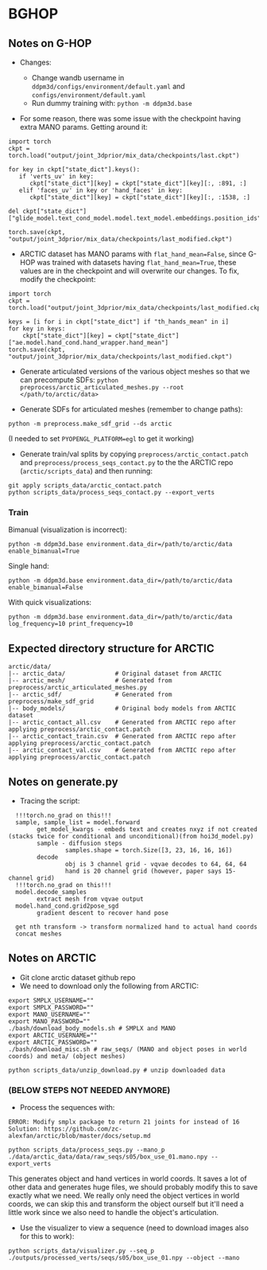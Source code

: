 # BGHOP

## Notes on G-HOP

- Changes:
  - Change wandb username in `ddpm3d/configs/environment/default.yaml` and `configs/environment/default.yaml`
  - Run dummy training with:
  `python -m ddpm3d.base`

- For some reason, there was some issue with the checkpoint having extra MANO params. Getting around it:
```
import torch
ckpt = torch.load("output/joint_3dprior/mix_data/checkpoints/last.ckpt")

for key in ckpt["state_dict"].keys():
   if 'verts_uv' in key:
      ckpt["state_dict"][key] = ckpt["state_dict"][key][:, :891, :]
   elif 'faces_uv' in key or 'hand_faces' in key:
      ckpt["state_dict"][key] = ckpt["state_dict"][key][:, :1538, :]

del ckpt["state_dict"]["glide_model.text_cond_model.model.text_model.embeddings.position_ids"]

torch.save(ckpt, "output/joint_3dprior/mix_data/checkpoints/last_modified.ckpt")
```
- ARCTIC dataset has MANO params with `flat_hand_mean=False`, since G-HOP was trained with datasets having `flat_hand_mean=True`, these values are in the checkpoint and will overwrite our changes. To fix, modify the checkpoint:
```
import torch
ckpt = torch.load("output/joint_3dprior/mix_data/checkpoints/last_modified.ckpt")

keys = [i for i in ckpt["state_dict"] if "th_hands_mean" in i]
for key in keys:
    ckpt["state_dict"][key] = ckpt["state_dict"]["ae.model.hand_cond.hand_wrapper.hand_mean"]
torch.save(ckpt, "output/joint_3dprior/mix_data/checkpoints/last_modified.ckpt")
```


- Generate articulated versions of the various object meshes so that we can precompute SDFs:
```python preprocess/arctic_articulated_meshes.py --root </path/to/arctic/data>```

- Generate SDFs for articulated meshes (remember to change paths):
```
python -m preprocess.make_sdf_grid --ds arctic
```
(I needed to set `PYOPENGL_PLATFORM=egl` to get it working)

- Generate train/val splits by copying `preprocess/arctic_contact.patch` and `preprocess/process_seqs_contact.py` to the the ARCTIC repo (`arctic/scripts_data`) and then running:
```
git apply scripts_data/arctic_contact.patch
python scripts_data/process_seqs_contact.py --export_verts
```

### Train

Bimanual (visualization is incorrect):
```
python -m ddpm3d.base environment.data_dir=/path/to/arctic/data enable_bimanual=True
```

Single hand:
```
python -m ddpm3d.base environment.data_dir=/path/to/arctic/data enable_bimanual=False
```

With quick visualizations:
```
python -m ddpm3d.base environment.data_dir=/path/to/arctic/data log_frequency=10 print_frequency=10
```
  
## Expected directory structure for ARCTIC

```
arctic/data/
|-- arctic_data/              # Original dataset from ARCTIC
|-- arctic_mesh/              # Generated from preprocess/arctic_articulated_meshes.py
|-- arctic_sdf/               # Generated from preprocess/make_sdf_grid
|-- body_models/              # Original body models from ARCTIC dataset
|-- arctic_contact_all.csv    # Generated from ARCTIC repo after applying preprocess/arctic_contact.patch
|-- arctic_contact_train.csv  # Generated from ARCTIC repo after applying preprocess/arctic_contact.patch
|-- arctic_contact_val.csv    # Generated from ARCTIC repo after applying preprocess/arctic_contact.patch
```

## Notes on generate.py

- Tracing the script:
```
  !!!torch.no_grad on this!!!
  sample, sample_list = model.forward
        get_model_kwargs - embeds text and creates nxyz if not created (stacks twice for conditional and unconditional)(from hoi3d_model.py)
        sample - diffusion steps
                samples.shape = torch.Size([3, 23, 16, 16, 16])
        decode
                obj is 3 channel grid - vqvae decodes to 64, 64, 64
                hand is 20 channel grid (however, paper says 15-channel grid)
  !!!torch.no_grad on this!!!
  model.decode_samples
        extract mesh from vqvae output
  model.hand_cond.grid2pose_sgd
        gradient descent to recover hand pose

  get nth transform -> transform normalized hand to actual hand coords
  concat meshes
```

## Notes on ARCTIC
- Git clone arctic dataset github repo
- We need to download only the following from ARCTIC:

```
export SMPLX_USERNAME=""
export SMPLX_PASSWORD=""
export MANO_USERNAME=""
export MANO_PASSWORD=""
./bash/download_body_models.sh # SMPLX and MANO
export ARCTIC_USERNAME=""
export ARCTIC_PASSWORD=""
./bash/download_misc.sh # raw_seqs/ (MANO and object poses in world coords) and meta/ (object meshes)

python scripts_data/unzip_download.py # unzip downloaded data
```

### (BELOW STEPS NOT NEEDED ANYMORE)

- Process the sequences with:
```
ERROR: Modify smplx package to return 21 joints for instead of 16
Solution: https://github.com/zc-alexfan/arctic/blob/master/docs/setup.md

python scripts_data/process_seqs.py --mano_p ./data/arctic_data/data/raw_seqs/s05/box_use_01.mano.npy --export_verts
```
This generates object and hand vertices in world coords. It saves a lot of other data and generates huge files, we should probably modify this to save exactly what we need. We really only need the object vertices in world coords, we can skip this and transform the object ourself but it'll need a little work since we also need to handle the object's articulation.

- Use the visualizer to view a sequence (need to download images also for this to work):
```
python scripts_data/visualizer.py --seq_p ./outputs/processed_verts/seqs/s05/box_use_01.npy --object --mano
```
